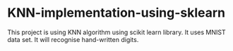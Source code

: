 # KNN-implementation-using-sklearn

This project is using KNN algorithm using scikit learn library.
It uses MNIST data set.
It will recognise hand-written digits. 
